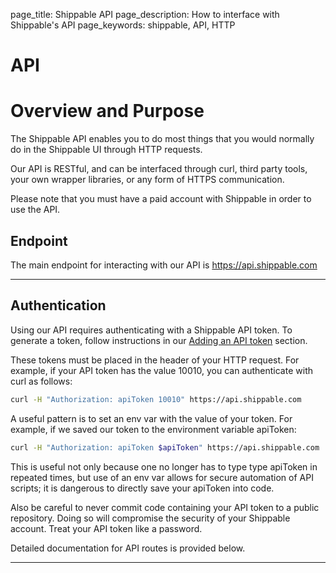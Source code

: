 page_title: Shippable API
page_description: How to interface with Shippable's API
page_keywords: shippable, API, HTTP

# API
# Overview and Purpose

The Shippable API enables you to do most things that you would normally do in the Shippable UI through HTTP requests.

Our API is RESTful, and can be interfaced through curl, third party tools, your own wrapper libraries, or any form of HTTPS communication.

Please note that you must have a paid account with Shippable in order to use the API.

## Endpoint

The main endpoint for interacting with our API is
<https://api.shippable.com>

---

## Authentication

Using our API requires authenticating with a Shippable API token. To generate a token, follow instructions in our [Adding an API token](/NavigatingUI/accountSettings/api/) section.

These tokens must be placed in the header of your HTTP request. For example, if your API token has the value 10010, you can authenticate with curl as follows:

```bash
curl -H "Authorization: apiToken 10010" https://api.shippable.com
```

A useful pattern is to set an env var with the value of your token. For example, if we saved our token to the environment variable apiToken:

```bash
curl -H "Authorization: apiToken $apiToken" https://api.shippable.com
```

This is useful not only because one no longer has to type type apiToken in repeated times, but use of an env var allows for secure automation of API scripts; it is dangerous to directly save your apiToken into code.

Also be careful to never commit code containing your API token to a public repository. Doing so will compromise the security of your Shippable account. Treat your API token like a password.

Detailed documentation for API routes is provided below.

---

